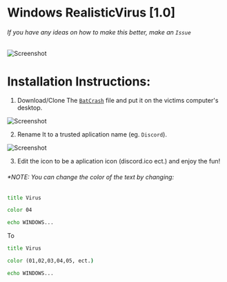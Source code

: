 # Windows RealisticVirus [1.0]

###### *If you have any ideas on how to make this better, make an `Issue`*

![Screenshot](https://i.imgur.com/Pf69ux2.jpg)

# **Installation Instructions:**

1. Download/Clone The [`BatCrash`](https://github.com/MountainTiger144/RealisticVirus/blob/master/BatchCrash.bat) file and put it on the victims computer's desktop.

![Screenshot](https://i.imgur.com/4UmpAvT.jpg)

2. Rename It to a trusted aplication name (eg. `Discord`).

![Screenshot](https://i.imgur.com/zHUAO2j.jpg)

3. Edit the icon to be a aplication icon (discord.ico ect.) and enjoy the fun!

###### *NOTE: You can change the color of the text by changing:
```bat
title Virus

color 04

echo WINDOWS...
```
To
```bat
title Virus

color (01,02,03,04,05, ect.)

echo WINDOWS... 
``` 
